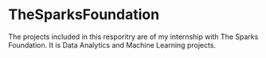 # TheSparksFoundation

The projects included in this resporitry are of my internship with The Sparks Foundation.
It is Data Analytics and Machine Learning projects. 
